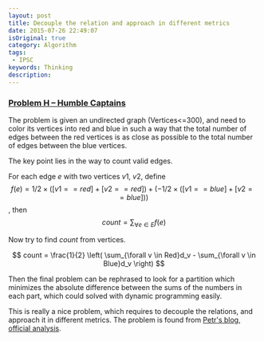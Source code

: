 ```yaml
---
layout: post
title: Decouple the relation and approach in different metrics
date: 2015-07-26 22:49:07
isOriginal: true
category: Algorithm
tags:
 - IPSC
keywords: Thinking
description: 
---
```


### [Problem H – Humble Captains][1]

The problem is given an undirected graph (Vertices<=300), and need to color its vertices into red and blue in such a way that the total number of edges between the red vertices is as close as possible to the total number of edges between the blue vertices.

The key point lies in the way to count valid edges.

For each edge $e$ with two vertices $v1$, $v2$,
define $$f(e)=1/2 \times ([v1==red] + [v2==red]) + (-1/2 \times ([v1==blue] + [v2==blue]))$$, then
$$ count =  \sum_{\forall e \in E}f(e) $$

Now try to find $count$ from vertices.

$$ count = \frac{1}{2} \left( \sum_{\forall v \in Red}d_v -  \sum_{\forall v \in Blue}d_v \right) $$

Then the final problem can be rephrased to look for a partition which minimizes the absolute difference between
the sums of the numbers in each part, which could solved with dynamic programming easily.

This is really a nice problem, which requires to decouple the relations, and approach it in different metrics.
The problem is found from [Petr's blog][2], [official analysis][3].


[1]: http://ipsc.ksp.sk/2015/real/problems/h.html
[2]: http://petr-mitrichev.blogspot.com/2015/06/a-week-with-h2.html
[3]: http://ipsc.ksp.sk/2015/real/solutions/booklet.pdf

